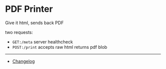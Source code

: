 # PDF Printer

Give it html, sends back PDF

two requests:

- `GET:/meta` server healthcheck
- `POST:/print` accepts raw html returns pdf blob

---

- [Changelog](CHANGELOG.md)

